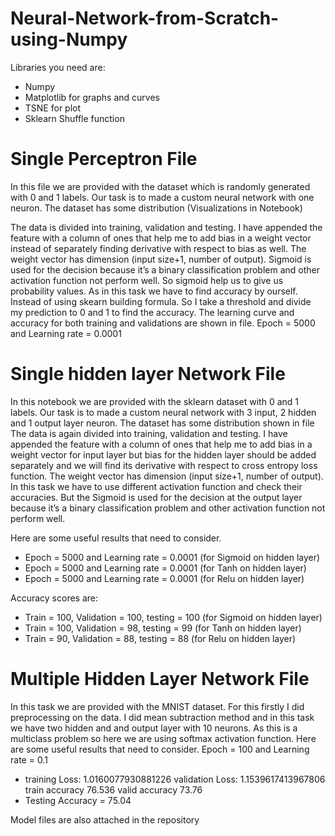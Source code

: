 # Neural-Network-from-Scratch-using-Numpy
Libraries you need are:
- Numpy
- Matplotlib for graphs and curves
- TSNE for plot
- Sklearn Shuffle function

# Single Perceptron File
In this file we are provided with the dataset which is randomly generated with 0 and 1 labels. Our task is to made a custom neural network with one neuron. The dataset has some distribution (Visualizations in Notebook)

The data is divided into training, validation and testing. I have appended the feature with a column of ones that help me to add bias in a weight vector instead of separately finding derivative with respect to bias as well. The weight vector has dimension (input size+1, number of output). Sigmoid is used for the decision because it’s a binary classification problem and other activation function not perform well. So sigmoid help us to give us probability values. As in this task we have to find accuracy by ourself. Instead of using skearn building formula. So I take a threshold and divide my prediction to 0 and 1 to find the accuracy.
The learning curve and accuracy for both training and validations are shown in file. Epoch = 5000 and Learning rate = 0.0001

# Single hidden layer Network File
In this notebook we are provided with the sklearn dataset with 0 and 1 labels. Our task is to made a custom neural network with 3 input, 2 hidden and 1 output layer neuron. The dataset has some distribution shown in file
The data is again divided into training, validation and testing. I have appended the feature with a column of ones that help me to add bias in a weight vector for input layer but bias for the hidden layer should be added separately and we will find its derivative with respect to cross entropy loss function. The weight vector has dimension (input size+1, number of output). In this task we have to use different activation function and check their accuracies. But the Sigmoid is used for the decision at the output layer because it’s a binary classification problem and other activation function not perform well.

Here are some useful results that need to consider.
- Epoch = 5000 and Learning rate = 0.0001 (for Sigmoid on hidden layer)
- Epoch = 5000 and Learning rate = 0.0001 (for Tanh on hidden layer)
- Epoch = 5000 and Learning rate = 0.0001 (for Relu on hidden layer)

Accuracy scores are:
- Train = 100, Validation = 100, testing = 100 (for Sigmoid on hidden layer)
- Train = 100, Validation = 98, testing = 99 (for Tanh on hidden layer)
- Train = 90, Validation = 88, testing = 88 (for Relu on hidden layer)

# Multiple Hidden Layer Network File
In this task we are provided with the MNIST dataset. For this firstly I did preprocessing on the data. I did mean subtraction method and in this task we have two hidden and and output layer with 10 neurons. As this is a multiclass problem so here we are using softmax activation function.
Here are some useful results that need to consider.
Epoch = 100 and Learning rate = 0.1
- training Loss: 1.0160077930881226 validation Loss: 1.1539617413967806 train accuracy 76.536 valid accuracy 73.76
- Testing Accuracy = 75.04

Model files are also attached in the repository
